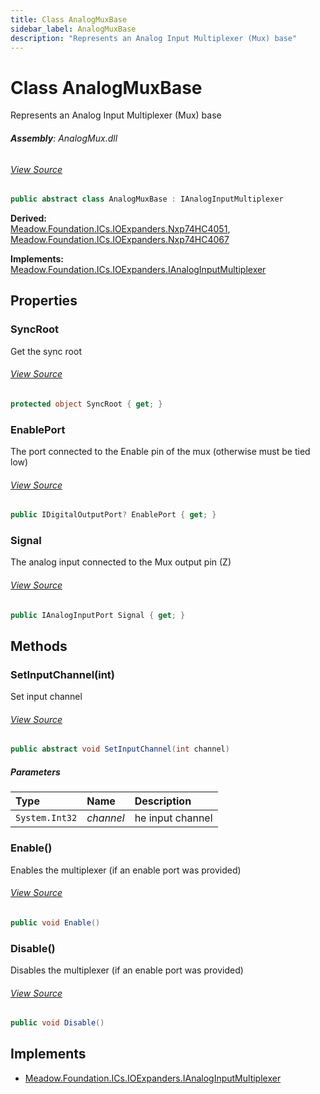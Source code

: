 ```yaml
---
title: Class AnalogMuxBase
sidebar_label: AnalogMuxBase
description: "Represents an Analog Input Multiplexer (Mux) base"
---
```

# Class AnalogMuxBase
Represents an Analog Input Multiplexer (Mux) base

###### **Assembly**: AnalogMux.dll
###### [View Source](https://github.com/WildernessLabs/Meadow.Foundation.git/blob/develop/Source/Meadow.Foundation.Peripherals/ICs.IOExpanders.AnalogMux/Driver/AnalogMuxBase.cs#L8)
```csharp title="Declaration"
public abstract class AnalogMuxBase : IAnalogInputMultiplexer
```
**Derived:**  
[Meadow.Foundation.ICs.IOExpanders.Nxp74HC4051](../Meadow.Foundation.ICs.IOExpanders/Nxp74HC4051), [Meadow.Foundation.ICs.IOExpanders.Nxp74HC4067](../Meadow.Foundation.ICs.IOExpanders/Nxp74HC4067)

**Implements:**  
[Meadow.Foundation.ICs.IOExpanders.IAnalogInputMultiplexer](../Meadow.Foundation.ICs.IOExpanders/IAnalogInputMultiplexer)

## Properties
### SyncRoot
Get the sync root
###### [View Source](https://github.com/WildernessLabs/Meadow.Foundation.git/blob/develop/Source/Meadow.Foundation.Peripherals/ICs.IOExpanders.AnalogMux/Driver/AnalogMuxBase.cs#L13)
```csharp title="Declaration"
protected object SyncRoot { get; }
```
### EnablePort
The port connected to the Enable pin of the mux (otherwise must be tied low)
###### [View Source](https://github.com/WildernessLabs/Meadow.Foundation.git/blob/develop/Source/Meadow.Foundation.Peripherals/ICs.IOExpanders.AnalogMux/Driver/AnalogMuxBase.cs#L18)
```csharp title="Declaration"
public IDigitalOutputPort? EnablePort { get; }
```
### Signal
The analog input connected to the Mux output pin (Z)
###### [View Source](https://github.com/WildernessLabs/Meadow.Foundation.git/blob/develop/Source/Meadow.Foundation.Peripherals/ICs.IOExpanders.AnalogMux/Driver/AnalogMuxBase.cs#L23)
```csharp title="Declaration"
public IAnalogInputPort Signal { get; }
```
## Methods
### SetInputChannel(int)
Set input channel
###### [View Source](https://github.com/WildernessLabs/Meadow.Foundation.git/blob/develop/Source/Meadow.Foundation.Peripherals/ICs.IOExpanders.AnalogMux/Driver/AnalogMuxBase.cs#L29)
```csharp title="Declaration"
public abstract void SetInputChannel(int channel)
```

##### Parameters

| Type | Name | Description |
|:--- |:--- |:--- |
| `System.Int32` | *channel* | he input channel |

### Enable()
Enables the multiplexer (if an enable port was provided)
###### [View Source](https://github.com/WildernessLabs/Meadow.Foundation.git/blob/develop/Source/Meadow.Foundation.Peripherals/ICs.IOExpanders.AnalogMux/Driver/AnalogMuxBase.cs#L40)
```csharp title="Declaration"
public void Enable()
```
### Disable()
Disables the multiplexer (if an enable port was provided)
###### [View Source](https://github.com/WildernessLabs/Meadow.Foundation.git/blob/develop/Source/Meadow.Foundation.Peripherals/ICs.IOExpanders.AnalogMux/Driver/AnalogMuxBase.cs#L54)
```csharp title="Declaration"
public void Disable()
```

## Implements

* [Meadow.Foundation.ICs.IOExpanders.IAnalogInputMultiplexer](../Meadow.Foundation.ICs.IOExpanders/IAnalogInputMultiplexer)
